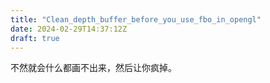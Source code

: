 ```yaml
---
title: "Clean_depth_buffer_before_you_use_fbo_in_opengl"
date: 2024-02-29T14:37:12Z
draft: true
---
```


不然就会什么都画不出来，然后让你疯掉。